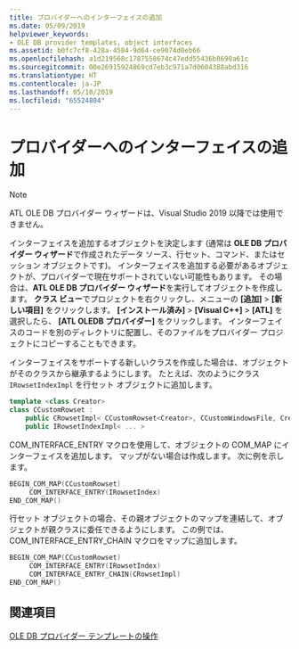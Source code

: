 ```yaml
---
title: プロバイダーへのインターフェイスの追加
ms.date: 05/09/2019
helpviewer_keywords:
- OLE DB provider templates, object interfaces
ms.assetid: b0fc7cf8-428a-4584-9d64-ce9074d0eb66
ms.openlocfilehash: a1d219568c1787558674c47edd55436b8690a61c
ms.sourcegitcommit: 00e26915924869cd7eb3c971a7d0604388abd316
ms.translationtype: HT
ms.contentlocale: ja-JP
ms.lasthandoff: 05/10/2019
ms.locfileid: "65524804"
---
```

# <a name="adding-an-interface-to-your-provider"></a>プロバイダーへのインターフェイスの追加

> [!NOTE]
> ATL OLE DB プロバイダー ウィザードは、Visual Studio 2019 以降では使用できません。

インターフェイスを追加するオブジェクトを決定します (通常は **OLE DB プロバイダー ウィザード**で作成されたデータ ソース、行セット、コマンド、またはセッション オブジェクトです)。 インターフェイスを追加する必要があるオブジェクトが、プロバイダーで現在サポートされていない可能性もあります。 その場合は、**ATL OLE DB プロバイダー ウィザード**を実行してオブジェクトを作成します。 **クラス ビュー**でプロジェクトを右クリックし、メニューの **[追加]**  >  **[新しい項目]** をクリックします。 **[インストール済み]**  >  **[Visual C++]**  >  **[ATL]** を選択したら、 **[ATL OLEDB プロバイダー]** をクリックします。 インターフェイスのコードを別のディレクトリに配置し、そのファイルをプロバイダー プロジェクトにコピーすることもできます。

インターフェイスをサポートする新しいクラスを作成した場合は、オブジェクトがそのクラスから継承するようにします。 たとえば、次のようにクラス `IRowsetIndexImpl` を行セット オブジェクトに追加します。

```cpp
template <class Creator>
class CCustomRowset :
    public CRowsetImpl< CCustomRowset<Creator>, CCustomWindowsFile, Creator>,
    public IRowsetIndexImpl< ... >
```

COM_INTERFACE_ENTRY マクロを使用して、オブジェクトの COM_MAP にインターフェイスを追加します。 マップがない場合は作成します。 次に例を示します。

```cpp
BEGIN_COM_MAP(CCustomRowset)
     COM_INTERFACE_ENTRY(IRowsetIndex)
END_COM_MAP()
```

行セット オブジェクトの場合、その親オブジェクトのマップを連結して、オブジェクトが親クラスに委任できるようにします。 この例では、COM_INTERFACE_ENTRY_CHAIN マクロをマップに追加します。

```cpp
BEGIN_COM_MAP(CCustomRowset)
     COM_INTERFACE_ENTRY(IRowsetIndex)
     COM_INTERFACE_ENTRY_CHAIN(CRowsetImpl)
END_COM_MAP()
```

## <a name="see-also"></a>関連項目

[OLE DB プロバイダー テンプレートの操作](../../data/oledb/working-with-ole-db-provider-templates.md)